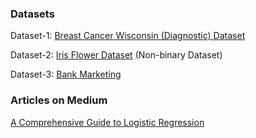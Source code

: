 ### Datasets
Dataset-1:
[Breast Cancer Wisconsin (Diagnostic) Dataset](https://www.kaggle.com/uciml/breast-cancer-wisconsin-data)

Dataset-2:
[Iris Flower Dataset](https://archive.ics.uci.edu/ml/datasets/iris)
(Non-binary Dataset)

Dataset-3:
[Bank Marketing](https://www.kaggle.com/henriqueyamahata/bank-marketing)

### Articles on Medium
[A Comprehensive Guide to Logistic Regression](https://tp6145.medium.com/a-comprehensive-guide-to-logistic-regression-e0cf04fe738c)

